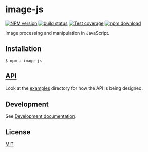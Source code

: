 # image-js

[![NPM version][npm-image]][npm-url]
[![build status][ci-image]][ci-url]
[![Test coverage][codecov-image]][codecov-url]
[![npm download][download-image]][download-url]

Image processing and manipulation in JavaScript.

## Installation

`$ npm i image-js`

## [API](https://image-js.github.io/image-js-typescript/)

Look at the [examples](./examples) directory for how the API is being designed.

## Development

See [Development documentation](./Development.md).

## License

[MIT](./LICENSE)

[npm-image]: https://img.shields.io/npm/v/image-js.svg
[npm-url]: https://www.npmjs.com/package/image-js
[ci-image]: https://github.com/image-js/image-js-typescript/actions/workflows/nodejs.yml/badge.svg
[ci-url]: https://github.com/image-js/image-js-typescript/actions/workflows/nodejs.yml
[codecov-image]: https://img.shields.io/codecov/c/github/image-js/image-js-typescript.svg
[codecov-url]: https://codecov.io/gh/image-js/image-js-typescript
[download-image]: https://img.shields.io/npm/dm/image-js.svg
[download-url]: https://www.npmjs.com/package/image-js
